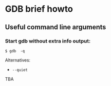 # GDB brief howto




## Useful command line arguments


### Start gdb without extra info output:
```
$ gdb  -q
```
Alternatives:
  - `--quiet`



TBA

